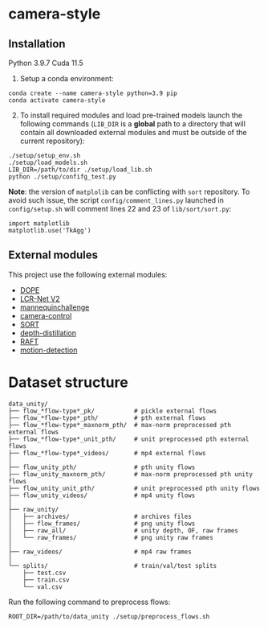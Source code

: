 # camera-style

## Installation

Python 3.9.7
Cuda 11.5

1. Setup a conda environment:
```
conda create --name camera-style python=3.9 pip
conda activate camera-style
```

2. To install required modules and load pre-trained models launch the following commands (`LIB_DIR` is a **global** path to a directory that will contain all downloaded external modules and must be outside of the current repository):
```
./setup/setup_env.sh
./setup/load_models.sh
LIB_DIR=/path/to/dir ./setup/load_lib.sh
python ./setup/confifg_test.py
```

**Note**: the version of `matplolib` can be conflicting with `sort` repository. To avoid such issue, the script `config/comment_lines.py` launched in `config/setup.sh` will comment lines 22 and 23 of `lib/sort/sort.py`:
```
import matplotlib
matplotlib.use('TkAgg')
```

## External modules

This project use the following external modules:
 - [DOPE](https://github.com/naver/dope)
 - [LCR-Net V2](https://github.com/naver/lcrnet-v2-improved-ppi)
 - [mannequinchallenge](https://github.com/google/mannequinchallenge)
 - [camera-control](https://github.com/jianghd1996/Camera-control)
 - [SORT](https://github.com/abewley/sort)
 - [depth-distillation](https://github.com/vinthony/depth-distillation)
 - [RAFT](https://github.com/princeton-vl/RAFT)
 - [motion-detection](https://github.com/robincourant/motion-detection)

# Dataset structure

```
data_unity/
├── flow_*flow-type*_pk/           # pickle external flows
├── flow_*flow-type*_pth/          # pth external flows
├── flow_*flow-type*_maxnorm_pth/  # max-norm preprocessed pth external flows
├── flow_*flow-type*_unit_pth/     # unit preprocessed pth external flows
├── flow_*flow-type*_videos/       # mp4 external flows
│
├── flow_unity_pth/                # pth unity flows
├── flow_unity_maxnorm_pth/        # max-norm preprocessed pth unity flows
├── flow_unity_unit_pth/           # unit preprocessed pth unity flows
├── flow_unity_videos/             # mp4 unity flows
│
├── raw_unity/
│   ├── archives/                  # archives files
│   ├── flow_frames/               # png unity flows
│   ├── raw_all/                   # unity depth, OF, raw frames
│   └── raw_frames/                # png unity raw frames
│
├── raw_videos/                    # mp4 raw frames
│
└── splits/                        # train/val/test splits
    ├── test.csv
    ├── train.csv
    └── val.csv
```

Run the following command to preprocess flows:
```
ROOT_DIR=/path/to/data_unity ./setup/preprocess_flows.sh
```